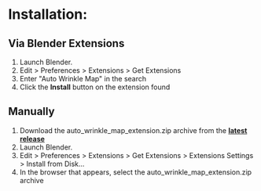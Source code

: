 
# Installation:

## Via Blender Extensions

1. Launch Blender.
2. Edit > Preferences > Extensions > Get Extensions
3. Enter "Auto Wrinkle Map" in the search
4. Click the **Install** button on the extension found

## Manually

1. Download the auto_wrinkle_map_extension.zip archive from the **[latest release](https://github.com/Hattiffnat/AutoWrinkleMap/releases)**
2. Launch Blender.
3. Edit > Preferences > Extensions > Get Extensions > Extensions Settings > Install from Disk...
5. In the browser that appears, select the auto_wrinkle_map_extension.zip archive